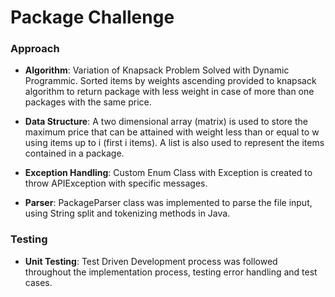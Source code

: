 # Package Challenge

### Approach
- **Algorithm**: Variation of Knapsack Problem Solved with Dynamic Programmic. 
Sorted items by weights ascending provided to knapsack algorithm to return package with less weight in case of more than one packages with the same price.

- **Data Structure**: A two dimensional array (matrix) is used to store the maximum price that can be attained with weight less than or equal to w using items up to i (first i items).
A list is also used to represent the items contained in a package.

- **Exception Handling**: Custom Enum Class with Exception is created to throw APIException with specific messages.

- **Parser**: PackageParser class was implemented to parse the file input, using String split and tokenizing methods in Java.

### Testing
- **Unit Testing**: Test Driven Development process was followed throughout the implementation process, testing error handling and test cases.

